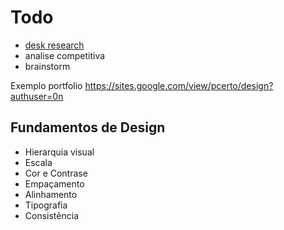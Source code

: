 # Todo

- [desk research](https://medium.com/aela/desk-research-o-que-%C3%A9-e-como-efetuar-uma-pesquisa-secund%C3%A1ria-784ee064c10b)
- analise competitiva
- brainstorm

Exemplo portfolio
https://sites.google.com/view/pcerto/design?authuser=0n


## Fundamentos de Design

- Hierarquia visual
- Escala
- Cor e Contrase
- Empaçamento
- Alinhamento
- Tipografia
- Consistência
